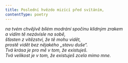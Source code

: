 ```yaml
---
title: Poslední hvězdo mizící před svítáním,
contentType: poetry
---
```


<section>

_na tvém chvějivě bílém modrání spočinu klidným zrakem  
a vidím tě nezávisle na sobě,  
šťasten z vítězství, že tě mohu vidět,  
prostě vidět bez nějakého „stavu duše“.  
Tvá krása je pro mě v tom, že existuješ.  
Tvá velikost je v tom, že existuješ zcela mimo mne._

</section>
